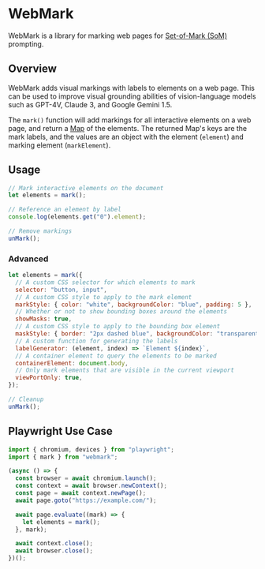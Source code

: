 # WebMark

WebMark is a library for marking web pages for [Set-of-Mark (SoM)](https://github.com/microsoft/SoM) prompting.

## Overview

WebMark adds visual markings with labels to elements on a web page. This can be used to improve visual grounding abilities of vision-language models such as GPT-4V, Claude 3, and Google Gemini 1.5.

The `mark()` function will add markings for all interactive elements on a web page, and return a [Map](https://developer.mozilla.org/en-US/docs/Web/JavaScript/Reference/Global_Objects/Map) of the elements. The returned Map's keys are the mark labels, and the values are an object with the element (`element`) and marking element (`markElement`).

## Usage

```javascript
// Mark interactive elements on the document
let elements = mark();

// Reference an element by label
console.log(elements.get("0").element);

// Remove markings
unMark();
```

### Advanced

```javascript
let elements = mark({
  // A custom CSS selector for which elements to mark
  selector: "button, input",
  // A custom CSS style to apply to the mark element
  markStyle: { color: "white", backgroundColor: "blue", padding: 5 },
  // Whether or not to show bounding boxes around the elements
  showMasks: true,
  // A custom CSS style to apply to the bounding box element
  maskStyle: { border: "2px dashed blue", backgroundColor: "transparent" },
  // A custom function for generating the labels
  labelGenerator: (element, index) => `Element ${index}`,
  // A container element to query the elements to be marked
  containerElement: document.body,
  // Only mark elements that are visible in the current viewport
  viewPortOnly: true,
});

// Cleanup
unMark();
```

## Playwright Use Case

```javascript
import { chromium, devices } from "playwright";
import { mark } from "webmark";

(async () => {
  const browser = await chromium.launch();
  const context = await browser.newContext();
  const page = await context.newPage();
  await page.goto("https://example.com/");

  await page.evaluate((mark) => {
    let elements = mark();
  }, mark);

  await context.close();
  await browser.close();
})();
```
